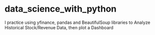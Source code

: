 # data_science_with_python
I practice using yfinance, pandas and BeautifulSoup libraries to Analyze Historical Stock/Revenue Data, then plot a Dashboard
